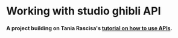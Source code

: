 # Working with studio ghibli API
#### A project building on Tania Rascisa's [tutorial on how to use APIs](https://www.taniarascia.com/how-to-connect-to-an-api-with-javascript/).
